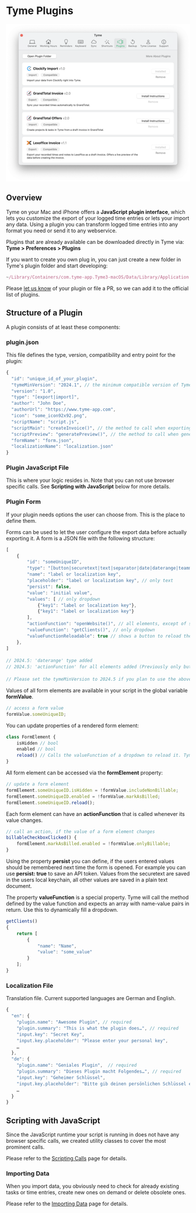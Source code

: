 # Tyme Plugins

![macOS Plugins](/guides/plugins_macos.png)

## Overview

Tyme on your Mac and iPhone offers a **JavaScript plugin interface**, which lets you customize the export of your logged time entries or lets your import any data.
Using a plugin you can transform logged time entries into any format you need or send it to any webservice.

Plugins that are already available can be downloaded directly in Tyme via: **Tyme > Preferences > Plugins**

If you want to create you own plug in, you can just create a new folder in Tyme's plugin folder and start developing:

```javascript
~/Library/Containers/com.tyme-app.Tyme3-macOS/Data/Library/Application Support/plugins/[YOUR_PLUGIN_FOLDER]/
```

Please [let us know](https://www.tyme-app.com/en/contact/) of your plugin or file a PR, so we can add it to the official list of plugins.

## Structure of a Plugin

A plugin consists of at least these components:

### plugin.json

This file defines the type, version, compatibility and entry point for the plugin:

```javascript
{
  "id": "unique_id_of_your_plugin",
  "tymeMinVersion": "2024.1", // the minimum compatible version of Tyme for this plugin
  "version": "1.0",
  "type": "[export|import]",
  "author": "John Doe",
  "authorUrl": "https://www.tyme-app.com",
  "icon": "some_icon92x92.png",
  "scriptName": "script.js",
  "scriptMain": "createInvoice()", // the method to call when exporting
  "scriptPreview": "generatePreview()", // the method to call when generating a preview (HTML is expected in return), only export plugins
  "formName": "form.json",
  "localizationName": "localization.json"
}
```

### Plugin JavaScript File

This is where your logic resides in. Note that you can not use browser specific calls.
See **Scripting with JavaScript** below for more details.

### Plugin Form

If your plugin needs options the user can choose from. This is the place to define them.

Forms can be used to let the user configure the export data before actually exporting it.
A form is a JSON file with the following structure:

```javascript
[
    {
        "id": "someUniqueID",
        "type": "[button|securetext|text|separator|date|daterange|teammembers|tasks|checkbox|dropdown]",
        "name": "label or localization key",
        "placeholder": "label or localization key", // only text
        "persist": false,
        "value": "initial value",
        "values": [ // only dropdown
            {"key1": "label or localization key"},
            {"key1": "label or localization key"}
        ],
        "actionFunction": "openWebsite()", // all elements, except of separator
        "valueFunction": "getClients()", // only dropdown
        "valueFunctionReloadable": true // shows a button to reload the dropdown
    },
]

// 2024.5: 'daterange' type added
// 2024.5: 'actionFunction' for all elements added (Previously only button). 

// Please set the tymeMinVersion to 2024.5 if you plan to use the above features.


 ```

Values of all form elements are available in your script in the global variable **formValue**.

```javascript
// access a form value
formValue.someUniqueID;
 ```

You can update properties of a rendered form element:

```javascript
class FormElement {
    isHidden // bool
    enabled // bool
    reload() // Calls the valueFunction of a dropdown to reload it. Tyme 2024.14 needed
}
 ```

All form element can be accessed via the **formElement** property:

```javascript
// update a form element
formElement.someUniqueID.isHidden = !formValue.includeNonBillable;
formElement.someUniqueID.enabled = !formValue.markAsBilled;
formElement.someUniqueID.reload();
 ```

Each form element can have an **actionFunction** that is called whenever its value changes.

```javascript
// call an action, if the value of a form element changes
billableCheckboxClicked() {
    formElement.markAsBilled.enabled = !formValue.onlyBillable;
}
 ```

Using the property **persist** you can define, if the users entered values should be remembered next time the form is opened.
For example you can use **persist: true** to save an API token. Values from the securetext are saved in the users local keychain, all other values are saved in a plain text document.

The property **valueFunction** is a special property. Tyme will call the method defined by the value function and
expects an array with name-value pairs in return. Use this to dynamically fill a dropdown.

```javascript
getClients()
{
    return [
        {
            "name": "Name",
            "value": "some_value"
        }
    ];
}
 ```


### Localization File

Translation file. Current supported languages are German and English.

```javascript
{
  "en": {
    "plugin.name": "Awesome Plugin", // required
    "plugin.summary": "This is what the plugin does…", // required
    "input.key": "Secret Key",
    "input.key.placeholder": "Please enter your personal key",
    …
  },
  "de": {
    "plugin.name": "Geniales Plugin",  // required
    "plugin.summary": "Dieses Plugin macht Folgendes…", // required
    "input.key": "Geheimer Schlüssel",
    "input.key.placeholder": "Bitte gib deinen persönlichen Schlüssel ein",
    …
  }
}
```

## Scripting with JavaScript

Since the JavaScript runtime your script is running in does not have any browser specific calls, we created utility
classes to cover the most prominent calls.

Please refer to the [Scripting Calls](/guides/scripting_helpers.md) page for details.

### Importing Data

When you import data, you obviously need to check for already existing tasks or time entries, create new ones on demand or delete obsolete ones.

Please refer to the [Importing Data](/guides/importing_data.md) page for details.